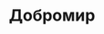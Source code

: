 --- 
title: "Добромир" 
site: "http://www.dobromir.com" 
town: "Севастополь" 
tel: ["+38 (0692) 47-36-10, 46-46-90, +79787899751 +38(050)700-19-89; (098)311-46-11"] 
address: "Россия, Республика Крым, г. Севастополь, ул. Большая Морская 48/1" 
mail: "dobromir@optima.com.ua" 
--- 